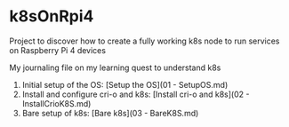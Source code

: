 # k8sOnRpi4
Project to discover how to create a fully working k8s node to run services on Raspberry Pi 4 devices

My journaling file on my learning quest to understand k8s

1. Initial setup of the OS: [Setup the OS](01 - SetupOS.md)
2. Install and configure cri-o and k8s: [Install cri-o and k8s](02 - InstallCrioK8S.md)
3. Bare setup of k8s: [Bare k8s](03 - BareK8S.md)
